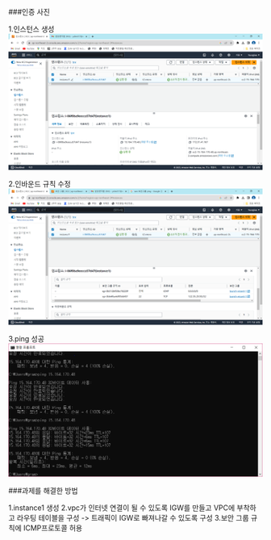 ###인증 사진

1.인스턴스 생성
![img1.png](img1.png)

2.인바운드 규칙 수정
![img3.png](img3.png)

3.ping 성공
![img2.png](img2.png)

###과제를 해결한 방법

1.instance1 생성
2.vpc가 인터넷 연결이 될 수 있도록 IGW를 만들고 VPC에 부착하고 라우팅 테이블을 구성 -> 트래픽이 IGW로 빠져나갈 수 있도록 구성
3.보안 그룹 규칙에 ICMP프로토콜 허용 
